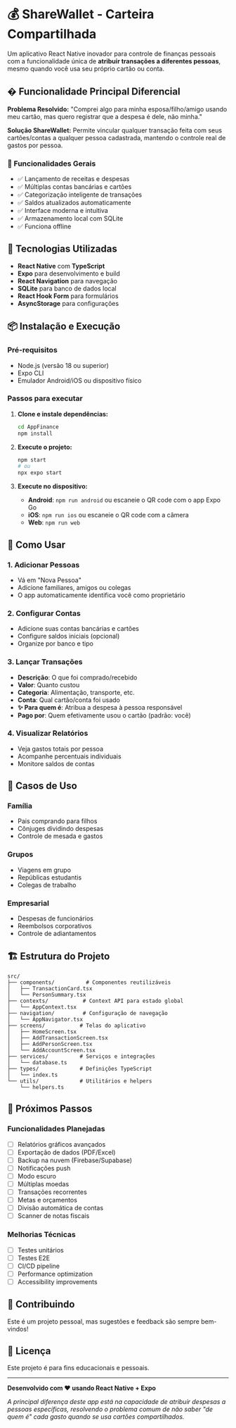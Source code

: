 # 💰 ShareWallet - Carteira Compartilhada

Um aplicativo React Native inovador para controle de finanças pessoais com a funcionalidade única de **atribuir transações a diferentes pessoas**, mesmo quando você usa seu próprio cartão ou conta.

## � Funcionalidade Principal Diferencial

**Problema Resolvido:** "Comprei algo para minha esposa/filho/amigo usando meu cartão, mas quero registrar que a despesa é dele, não minha."

**Solução ShareWallet:** Permite vincular qualquer transação feita com seus cartões/contas a qualquer pessoa cadastrada, mantendo o controle real de gastos por pessoa.

### 📱 Funcionalidades Gerais

- ✅ Lançamento de receitas e despesas
- ✅ Múltiplas contas bancárias e cartões
- ✅ Categorização inteligente de transações
- ✅ Saldos atualizados automaticamente
- ✅ Interface moderna e intuitiva
- ✅ Armazenamento local com SQLite
- ✅ Funciona offline

## 🚀 Tecnologias Utilizadas

- **React Native** com **TypeScript**
- **Expo** para desenvolvimento e build
- **React Navigation** para navegação
- **SQLite** para banco de dados local
- **React Hook Form** para formulários
- **AsyncStorage** para configurações

## 📦 Instalação e Execução

### Pré-requisitos

- Node.js (versão 18 ou superior)
- Expo CLI
- Emulador Android/iOS ou dispositivo físico

### Passos para executar

1. **Clone e instale dependências:**

   ```bash
   cd AppFinance
   npm install
   ```

2. **Execute o projeto:**

   ```bash
   npm start
   # ou
   npx expo start
   ```

3. **Execute no dispositivo:**
   - **Android**: `npm run android` ou escaneie o QR code com o app Expo Go
   - **iOS**: `npm run ios` ou escaneie o QR code com a câmera
   - **Web**: `npm run web`

## 📱 Como Usar

### 1. **Adicionar Pessoas**
- Vá em "Nova Pessoa"
- Adicione familiares, amigos ou colegas
- O app automaticamente identifica você como proprietário

### 2. **Configurar Contas**
- Adicione suas contas bancárias e cartões
- Configure saldos iniciais (opcional)
- Organize por banco e tipo

### 3. **Lançar Transações**
- **Descrição**: O que foi comprado/recebido
- **Valor**: Quanto custou
- **Categoria**: Alimentação, transporte, etc.
- **Conta**: Qual cartão/conta foi usado
- **✨ Para quem é**: Atribua a despesa à pessoa responsável
- **Pago por**: Quem efetivamente usou o cartão (padrão: você)

### 4. **Visualizar Relatórios**
- Veja gastos totais por pessoa
- Acompanhe percentuais individuais
- Monitore saldos de contas

## 🎯 Casos de Uso

### Família
- Pais comprando para filhos
- Cônjuges dividindo despesas
- Controle de mesada e gastos

### Grupos
- Viagens em grupo
- Repúblicas estudantis
- Colegas de trabalho

### Empresarial
- Despesas de funcionários
- Reembolsos corporativos
- Controle de adiantamentos

## 🏗️ Estrutura do Projeto

```
src/
├── components/          # Componentes reutilizáveis
│   ├── TransactionCard.tsx
│   └── PersonSummary.tsx
├── contexts/           # Context API para estado global
│   └── AppContext.tsx
├── navigation/         # Configuração de navegação
│   └── AppNavigator.tsx
├── screens/           # Telas do aplicativo
│   ├── HomeScreen.tsx
│   ├── AddTransactionScreen.tsx
│   ├── AddPersonScreen.tsx
│   └── AddAccountScreen.tsx
├── services/          # Serviços e integrações
│   └── database.ts
├── types/             # Definições TypeScript
│   └── index.ts
└── utils/             # Utilitários e helpers
    └── helpers.ts
```

## 🔄 Próximos Passos

### Funcionalidades Planejadas
- [ ] Relatórios gráficos avançados
- [ ] Exportação de dados (PDF/Excel)
- [ ] Backup na nuvem (Firebase/Supabase)
- [ ] Notificações push
- [ ] Modo escuro
- [ ] Múltiplas moedas
- [ ] Transações recorrentes
- [ ] Metas e orçamentos
- [ ] Divisão automática de contas
- [ ] Scanner de notas fiscais

### Melhorias Técnicas
- [ ] Testes unitários
- [ ] Testes E2E
- [ ] CI/CD pipeline
- [ ] Performance optimization
- [ ] Accessibility improvements

## 🤝 Contribuindo

Este é um projeto pessoal, mas sugestões e feedback são sempre bem-vindos!

## 📄 Licença

Este projeto é para fins educacionais e pessoais.

---

**Desenvolvido com ❤️ usando React Native + Expo**

*A principal diferença deste app está na capacidade de atribuir despesas a pessoas específicas, resolvendo o problema comum de não saber "de quem é" cada gasto quando se usa cartões compartilhados.*
